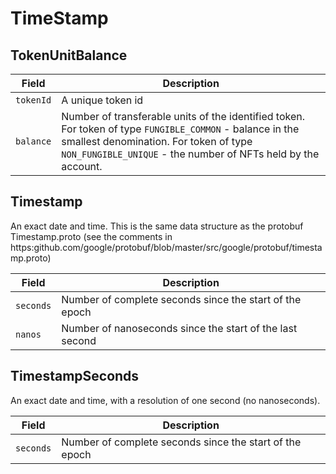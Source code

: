 # TimeStamp

## TokenUnitBalance

| Field     | Description                                                                                                                                                                                                                                                         |
| --------- | ------------------------------------------------------------------------------------------------------------------------------------------------------------------------------------------------------------------------------------------------------------------- |
| `tokenId` | A unique token id                                                                                                                                                                                                                                                   |
| `balance` | Number of transferable units of the identified token. For token of type `FUNGIBLE_COMMON` - balance in the smallest denomination. For token of type `NON_FUNGIBLE_UNIQUE` - the number of NFTs held by the account. |

## Timestamp

An exact date and time. This is the same data structure as the protobuf Timestamp.proto (see the comments in https:github.com/google/protobuf/blob/master/src/google/protobuf/timestamp.proto)

| Field     | Description                                              |
| --------- | -------------------------------------------------------- |
| `seconds` | Number of complete seconds since the start of the epoch  |
| `nanos`   | Number of nanoseconds since the start of the last second |

## TimestampSeconds

An exact date and time, with a resolution of one second (no nanoseconds).

| Field     | Description                                             |
| --------- | ------------------------------------------------------- |
| `seconds` | Number of complete seconds since the start of the epoch |
